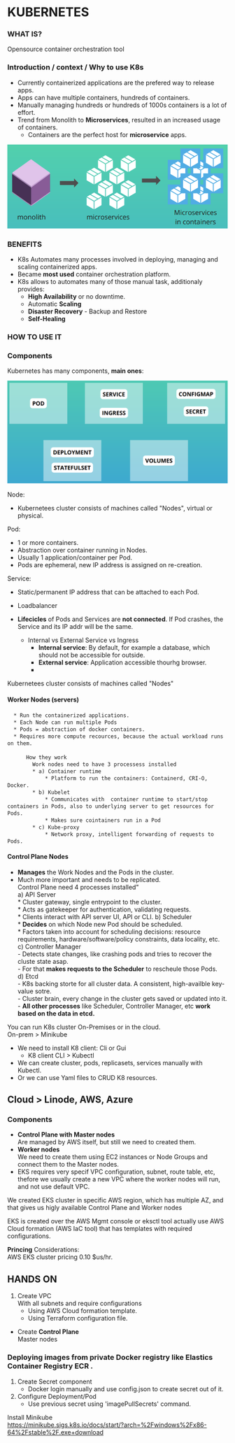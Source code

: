 # KUBERNETES
### WHAT IS?
Opensource container orchestration tool

### Introduction / context / Why to use K8s

  - Currently containerized applications are the prefered way to release apps.
  - Apps can have multiple containers, hundreds of containers.
  - Manually managing hundreds or hundreds of 1000s containers is a lot of effort.
  - Trend from Monolith to **Microservices**, resulted in an increased usage of containers.
    - Containers are the perfect host for **microservice** apps.
  
  ![alt text](/Containerization/Kubernetes/_K8s-assets/MonolitthToMicroservices.png)

### BENEFITS  
* K8s Automates many processes involved in deploying, managing and scaling containerized apps.
* Became **most used** container orchestration platform.
* K8s allows to automates many of those manual task, additionaly provides:
  * **High Availability** or no downtime.
  * Automatic **Scaling**
  * **Disaster Recovery** - Backup and Restore
  * **Self-Healing**

### HOW TO USE IT
### Components
Kubernetes has many components, **main ones**:

![alt text](/Containerization/Kubernetes/_K8s-assets/K8s_compon_1.png)

Node: 
- Kubernetees cluster consists of machines called "Nodes", virtual or physical.

Pod: 
- 1 or more containers.
- Abstraction over container running in Nodes.
- Usually 1 application/container per Pod.
- Pods are ephemeral, new IP address is assigned on re-creation.

Service:
- Static/permanent IP address that can be attached to each Pod.
- Loadbalancer
- **Lifecicles** of Pods and Services are **not connected**. If Pod crashes, the Service and its IP addr will be the same.

  - Internal vs External Service vs Ingress
    - **Internal service**: By default, for example a database, which should not be accessible for outside.
    - **External service**: Application accessible thourhg browser.
    - 



Kubernetees cluster consists of machines called "Nodes"

#### Worker Nodes (servers)  
       
      * Run the containerized applications.
      * Each Node can run multiple Pods
      * Pods = abstraction of docker containers.
      * Requires more compute recources, because the actual workload runs on them.  
          
          How they work  
            Work nodes need to have 3 processess installed
            * a) Container runtime
                * Platform to run the containers: Containerd, CRI-O, Docker.
            * b) Kubelet
                * Communicates with  container runtime to start/stop containers in Pods, also to underlying server to get resources for Pods.  
                * Makes sure cointainers run in a Pod
            * c) Kube-proxy
                * Network proxy, intelligent forwarding of requests to Pods.


#### Control Plane Nodes
* **Manages** the Work Nodes and the Pods in the cluster.
* Much more important and needs to be replicated.  
Control Plane need 4 processes installed"  
            a) API Server  
                  * Cluster gateway, single entrypoint to the cluster.  
                  * Acts as gatekeeper for authentication, validating  requests.  
                  * Clients interact with API server UI, API or CLI.
            b) Scheduler  
                  * **Decides** on which Node new Pod should be scheduled.   
                  * Factors taken into account for scheduling decisions: resource requirements, hardware/software/policy constraints, data locality, etc.  
            c) Controller Manager  
                  - Detects state changes, like crashing pods and tries to recover the cluste state asap.  
                  - For that **makes requests to the Scheduler** to rescheule those Pods.  
            d) Etcd  
                  - K8s backing storte for all cluster data. A consistent, high-availble key-value sotre.  
                  - Cluster brain, every change in the cluster gets saved or updated into it.  
                  - **All other processes** like Scheduler, Controller Manager, etc **work based on the data in etcd.**  

You can run K8s cluster On-Premises or in the cloud.  
On-prem > Minikube
* We need to install K8 client: Cli or Gui
  - K8 client CLI > Kubectl
* We can create cluster, pods, replicasets, services manually with Kubectl.
* Or we can use Yaml files to CRUD K8 resources.

## Cloud > Linode, AWS, Azure




### Components
* **Control Plane with Master nodes**   
  Are managed by AWS itself, but still we need to created them.
* **Worker nodes**   
  We need to create them using EC2 instances or Node Groups and connect them to the Master nodes.
* EKS requires very specif VPC configuration, subnet, route table, etc, thefore we usually create a new VPC where the worker nodes will run, and not use default VPC.

We created EKS cluster in specific AWS region, which has multiple AZ, and that gives us higly available Control Plane and Worker nodes

EKS is created over the AWS Mgmt console or eksctl tool actually use AWS Cloud formation (AWS IaC tool) that has templates with required configurations.


**Princing**
Considerations:  
AWS EKS cluster pricing 0.10 $us/hr.

## HANDS ON

1. Create VPC  
With all subnets and require configurations  
   - Using AWS Cloud formation template.
   - Using Terraform configuration file.
* Create **Control Plane**   
  Master nodes



### Deploying images from private Docker registry like Elastics Container Registry ECR .
  1. Create Secret component
      - Docker login manually and use config.json to create secret out of it.
  2. Configure Deployment/Pod
      - Use previous secret using 'imagePullSecrets' command.


Install Minikube  
https://minikube.sigs.k8s.io/docs/start/?arch=%2Fwindows%2Fx86-64%2Fstable%2F.exe+download

